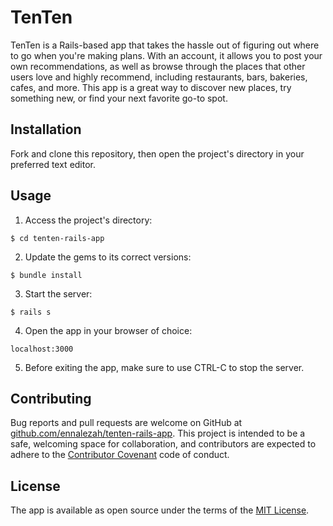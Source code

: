 # TenTen

TenTen is a Rails-based app that takes the hassle out of figuring out where to go when you're making plans. With an account, it allows you to post your own recommendations, as well as browse through the places that other users love and highly recommend, including restaurants, bars, bakeries, cafes, and more. This app is a great way to discover new places, try something new, or find your next favorite go-to spot.

## Installation

Fork and clone this repository, then open the project's directory in your preferred text editor.

## Usage

1. Access the project's directory:

```$ cd tenten-rails-app ```

2. Update the gems to its correct versions:

```$ bundle install ```

3. Start the server:

```$ rails s ```

4. Open the app in your browser of choice:

```localhost:3000 ```

5. Before exiting the app, make sure to use CTRL-C to stop the server.

## Contributing

Bug reports and pull requests are welcome on GitHub at [github.com/ennalezah/tenten-rails-app](https://github.com/ennalezah/tenten-rails-app). This project is intended to be a safe, welcoming space for collaboration, and contributors are expected to adhere to the [Contributor Covenant](http://contributor-covenant.org) code of conduct.

## License

The app is available as open source under the terms of the [MIT License](https://opensource.org/licenses/MIT).